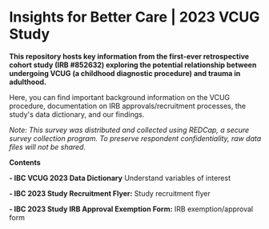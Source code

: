 # Insights for Better Care | 2023 VCUG Study

**This repository hosts key information from the first-ever retrospective cohort study (IRB #852632) exploring the potential relationship between undergoing VCUG (a childhood diagnostic procedure) and trauma in adulthood.**

Here, you can find important background information on the VCUG procedure, documentation on IRB approvals/recruitment processes, the study's data dictionary, and our findings.

*Note: This survey was distributed and collected using REDCap, a secure survey collection program. To preserve respondent confidentiality, raw data files will not be shared.*

**Contents**

**- IBC VCUG 2023 Data Dictionary** Understand variables of interest

**- IBC 2023 Study Recruitment Flyer:** Study recruitment flyer

**- IBC 2023 Study IRB Approval Exemption Form:** IRB exemption/approval form

